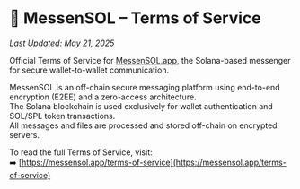 # 📜 MessenSOL – Terms of Service

_Last Updated: May 21, 2025_

Official Terms of Service for [MessenSOL.app](https://messensol.app), the Solana-based messenger for secure wallet-to-wallet communication.

MessenSOL is an off-chain secure messaging platform using end-to-end encryption (E2EE) and a zero-access architecture.  
The Solana blockchain is used exclusively for wallet authentication and SOL/SPL token transactions.  
All messages and files are processed and stored off-chain on encrypted servers.

To read the full Terms of Service, visit:  
➡️ [https://messensol.app/terms-of-service](https://messensol.app/terms-of-service)
